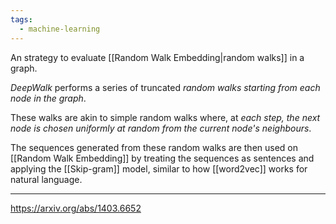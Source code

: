 ```yaml
---
tags:
  - machine-learning
---
```

An strategy to evaluate [[Random Walk Embedding|random walks]] in a graph.

*DeepWalk* performs a series of truncated *random walks starting from each node in the graph*.

These walks are akin to simple random walks where, at *each step, the next node is chosen uniformly at random from the current node's neighbours*.

The sequences generated from these random walks are then used on [[Random Walk Embedding]] by treating the sequences as sentences and applying the [[Skip-gram]] model, similar to how [[word2vec]] works for natural language.


---

https://arxiv.org/abs/1403.6652